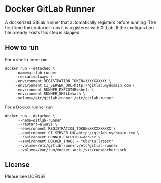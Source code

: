 # Docker GitLab Runner

A dockerized GitLab runner that automatically registers before running.
The first time the container runs it is registered with GitLab. If the configuration file already exists this step is skipped.

## How to run

For a shell runner run

    docker run --detached \
        --name=gitlab-runner
        --restart=always \
        --environment REGISTRATION_TOKEN=XXXXXXXXXX \
        --environment CI_SERVER_URL=http://gitlab.mydomain.com \
        --environment RUNNER_EXECUTOR=shell \
        --environment RUNNER_SHELL=bash \
        --volume=/etc/gitlab-runner:/etc/gitlab-runner
        
For a Docker runner run

    docker run --detached \
          --name=gitlab-runner
          --restart=always \
          --environment REGISTRATION_TOKEN=XXXXXXXXXX \
          --environment CI_SERVER_URL=http://gitlab.mydomain.com \
          --environment RUNNER_EXECUTOR=docker \
          --environment DOCKER_IMAGE = "ubuntu:latest"
          --volume=/etc/gitlab-runner:/etc/gitlab-runner
          --volume=/var/run/docker.sock:/var/run/docker.sock
        
## License

Please see LICENSE
